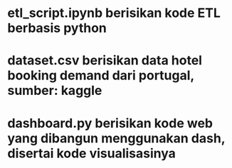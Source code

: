 # etl_script.ipynb berisikan kode ETL berbasis python
# dataset.csv berisikan data hotel booking demand dari portugal, sumber: kaggle
# dashboard.py berisikan kode web yang dibangun menggunakan dash, disertai kode visualisasinya
